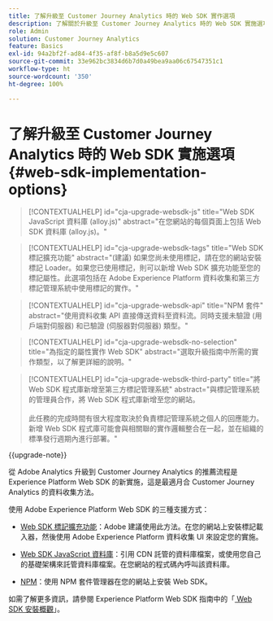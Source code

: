 ```yaml
---
title: 了解升級至 Customer Journey Analytics 時的 Web SDK 實作選項
description: 了解關於升級至 Customer Journey Analytics 時的 Web SDK 實施選項
role: Admin
solution: Customer Journey Analytics
feature: Basics
exl-id: 94a2bf2f-ad84-4f35-af8f-b8a5d9e5c607
source-git-commit: 33e962bc3834d6b7d0a49bea9aa06c67547351c1
workflow-type: ht
source-wordcount: '350'
ht-degree: 100%

---
```


# 了解升級至 Customer Journey Analytics 時的 Web SDK 實施選項 {#web-sdk-implementation-options}

<!-- markdownlint-disable MD034 -->

>[!CONTEXTUALHELP]
>id="cja-upgrade-websdk-js"
>title="Web SDK JavaScript 資料庫 (alloy.js)"
>abstract="在您網站的每個頁面上包括 Web SDK 資料庫 (alloy.js)。"

<!-- markdownlint-enable MD034 -->

<!-- markdownlint-disable MD034 -->

>[!CONTEXTUALHELP]
>id="cja-upgrade-websdk-tags"
>title="Web SDK 標記擴充功能"
>abstract="(建議) 如果您尚未使用標記，請在您的網站安裝標記 Loader。如果您已使用標記，則可以新增 Web SDK 擴充功能至您的標記屬性。此選項包括在 Adobe Experience Platform 資料收集和第三方標記管理系統中使用標記的實作。"

<!-- markdownlint-enable MD034 -->

<!-- markdownlint-disable MD034 -->

>[!CONTEXTUALHELP]
>id="cja-upgrade-websdk-api"
>title="NPM 套件"
>abstract="使用資料收集 API 直接傳送資料至資料流。同時支援未驗證 (用戶端對伺服器) 和已驗證 (伺服器對伺服器) 類型。"

<!-- markdownlint-enable MD034 -->

<!-- markdownlint-disable MD034 -->

>[!CONTEXTUALHELP]
>id="cja-upgrade-websdk-no-selection"
>title="為指定的屬性實作 Web SDK"
>abstract="選取升級指南中所需的實作類型，以了解更詳細的說明。"

<!-- markdownlint-enable MD034 -->

<!-- markdownlint-disable MD034 -->

>[!CONTEXTUALHELP]
>id="cja-upgrade-websdk-third-party"
>title="將 Web SDK 程式庫新增至第三方標記管理系統"
>abstract="與標記管理系統的管理員合作，將 Web SDK 程式庫新增至您的網站。<br><br>此任務的完成時間有很大程度取決於負責標記管理系統之個人的回應能力。新增 Web SDK 程式庫可能會與相關聯的實作邏輯整合在一起，並在組織的標準發行週期內進行部署。"

<!-- markdownlint-enable MD034 -->

{{upgrade-note}}

從 Adobe Analytics 升級到 Customer Journey Analytics 的推薦流程是 Experience Platform Web SDK 的新實施，這是最適月合 Customer Journey Analytics 的資料收集方法。

使用 Adob&#x200B;&#x200B;e Experience Platform Web SDK 的三種支援方式：

* [Web SDK 標記擴充功能](https://experienceleague.adobe.com/zh-hant/docs/experience-platform/web-sdk/install/extension)：Adobe 建議使用此方法。在您的網站上安裝標記載入器，然後使用 Adob&#x200B;&#x200B;e Experience Platform 資料收集 UI 來設定您的實施。

* [Web SDK JavaScript 資料庫](https://experienceleague.adobe.com/zh-hant/docs/experience-platform/web-sdk/install/library)：引用 CDN 託管的資料庫檔案，或使用您自己的基礎架構來託管資料庫檔案。在您網站的程式碼內呼叫該資料庫。

* [NPM](https://experienceleague.adobe.com/zh-hant/docs/experience-platform/web-sdk/install/npm)：使用 NPM 套件管理器在您的網站上安裝 Web SDK。

如需了解更多資訊，請參閱 Experience Platform Web SDK 指南中的「[ Web SDK 安裝概觀](https://experienceleague.adobe.com/zh-hant/docs/experience-platform/web-sdk/install/overview)」。
